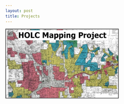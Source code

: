 ```yaml
---
layout: post
title: Projects
---
```



<a href="/Projects/HOLC.md">
    <img src="/Projects/HOLC_tile.jpg" width="350" alt="HOLC" title="HOLC Mapping Project" alt="HOLC" style="border:2px solid #555" />
 </a>
